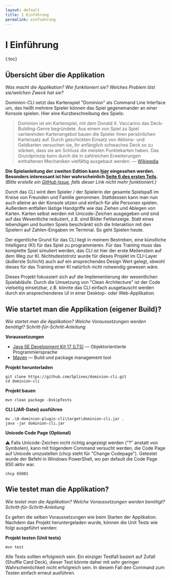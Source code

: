 ```yaml
---
layout: default
title: I Einführung
permalink: einfuehrung
---
```


# I Einführung

{:toc}

## Übersicht über die Applikation
*Was macht die Applikation? Wie funktioniert sie? Welches Problem löst sie/welchen Zweck hat sie?*

Dominion-CLI setzt das Kartenspiel "Dominion" als Command Line Interface um, das heißt mehrere Spieler können das Spiel gegeneinander an einer Konsole spielen. Hier eine Kurzbeschreibung des Spiels:

> Dominion ist ein Kartenspiel, mit dem Donald X. Vaccarino das Deck-Building-Genre begründete. Aus einem von Spiel zu Spiel variierenden Kartenangebot bauen die Spieler ihren persönlichen Kartensatz auf. Durch geschickten Einsatz von Aktions- und Geldkarten versuchen sie, ihr anfänglich schwaches Deck so zu stärken, dass sie am Schluss die meisten Punktekarten haben. Das Grundprinzip kann durch die in zahlreichen Erweiterungen enthaltenen Mechaniken vielfältig ausgebaut werden. — [Wikipedia](https://de.wikipedia.org/wiki/Dominion_(Spiel))

**Die Spielanleitung der zweiten Edition kann [hier](https://www.spielkarten.com/spielregeln/dominion-basisspiel-2-edition/) eingesehen werden. Besonders interessant ist hier wahrscheinlich [Seite 6 des ersten Teils](https://www.spielkarten.com/wp-content/uploads/2019/07/22501413_Dominion-2nd-Edition_SR1.pdf#page=6).** *(Bitte erstelle ein [GitHub Issue](https://github.com/Splines/dominion-cli/issues), falls dieser Link nicht mehr funktioniert.)*

Durch das CLI wird dem Spieler / der Spielerin der gesamte Spielspaß im Kreise von Freunden und Familie genommen. Stattdessen kann man nun auch alleine an der Konsole sitzen und einfach für alle Personen spielen. Außerdem entfallen lästige Handgriffe wie das Ziehen und Ablegen von Karten. Karten selbst werden mit Unicode-Zeichen ausgegeben und sind auf das Wesentliche reduziert, z.B. sind Bilder Fehlanzeige. Statt eines lebendigen und bunten Spiels beschränkt sich die Interaktion mit den Spielern auf Zahlen-Eingaben im Terminal. So geht Spielen heute.

Der eigentliche Grund für das CLI liegt in meinem Bestreben, eine künstliche Intelligenz (KI) für das Spiel zu programmieren. Für das Training muss das komplette Spiel simuliert werden, das CLI ist hier der erste Meilenstein auf dem Weg zur KI. Nichtsdestotrotz wurde für dieses Projekt im CLI-Layer (äußerste Schicht) auch auf ein ansprechendes Design Wert gelegt, obwohl dieses für das Training einer KI natürlich nicht notwendig gewesen wäre.

Dieses Projekt fokussiert sich auf die Implementierung der wesentlichen Spielabläufe. Durch die Umsetzung von "Clean Architecture" ist der Code vielseitig einsetzbar, z.B. könnte das CLI einfach ausgetauscht werden durch ein ansprechenderes UI in einer Desktop- oder Web-Applikation.


## Wie startet man die Applikation (eigener Build)?
*Wie startet man die Applikation? Welche Voraussetzungen werden benötigt? Schritt-für-Schritt-Anleitung*

**Voraussetzungen**

- [Java SE Development Kit 17 (LTS)](https://www.oracle.com/java/technologies/javase/jdk17-archive-downloads.html) — Objektorientierte Programmiersprache
- [Maven](https://maven.apache.org/) — Build und package management tool

**Projekt herunterladen**

```
git clone https://github.com/Splines/dominion-cli.git
cd dominion-cli
```

**Projekt bauen**

```
mvn clean package -DskipTests
```

**CLI (JAR-Datei) ausführen**

```
mv .\0-dominion-plugin-cli\target\dominion-cli.jar .
java -jar dominion-cli.jar
```

**Unicode Code Page (Optional)**

⚠ Falls Unicode-Zeichen nicht richtig angezeigt werden ("?" anstatt von Symbolen), kann mit folgendem Command versucht werden, die Code Page auf Unicode umzustellen (chcp steht für "Change Codepage"). Getestet wurde der Befehl in Windows PowerShell, wo per default die Code Page 850 aktiv war.

```
chcp 65001
```


## Wie testet man die Applikation?
*Wie testet man die Applikation? Welche Voraussetzungen werden benötigt? Schritt-für-Schritt-Anleitung*

Es gelten die selben Voraussetzungen wie beim Starten der Applikation. Nachdem das Projekt heruntergeladen wurde, können die Unit Tests wie folgt ausgeführt werden:

**Projekt testen (Unit tests)**

```
mvn test
```

Alle Tests sollten erfolgreich sein. Ein einziger Testfall basiert auf Zufall (Shuffle Card Deck), dieser Test könnte daher mit sehr geringer Wahrscheinlichkeit nicht erfolgreich sein. In diesem Fall den Command zum Testen einfach erneut ausführen.